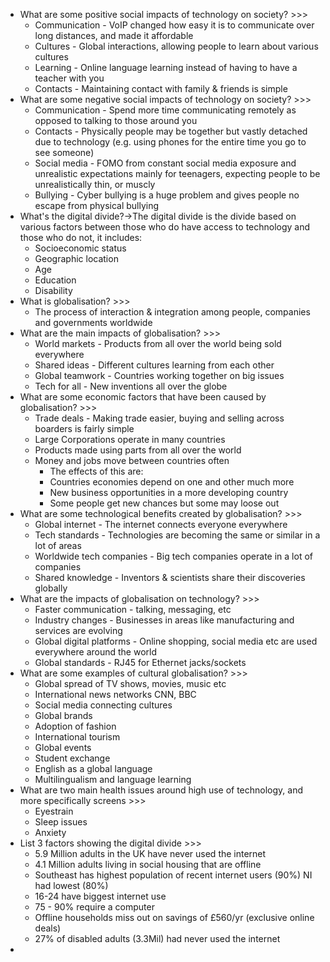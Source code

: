 - What are some positive social impacts of technology on society? >>>
    - Communication - VoIP changed how easy it is to communicate over long distances, and made it affordable
    - Cultures - Global interactions, allowing people to learn about various cultures
    - Learning - Online language learning instead of having to have a teacher with you
    - Contacts -  Maintaining contact with family & friends is simple
- What are some negative social impacts of technology on society? >>>
    - Communication - Spend more time communicating remotely as opposed to talking to those around you
    - Contacts - Physically people may be together but vastly detached due to technology (e.g. using phones for the entire time you go to see someone)
    - Social media - FOMO from constant social media exposure and unrealistic expectations mainly for teenagers, expecting people to be unrealistically thin, or muscly
    - Bullying - Cyber bullying is a huge problem and gives people no escape from physical bullying
- What's the digital divide?→The digital divide is the divide based on various factors between those who do have access to technology and those who do not, it includes:
    - Socioeconomic status
    - Geographic location
    - Age
    - Education
    - Disability
- What is globalisation? >>>
    - The process of interaction & integration among people, companies and governments worldwide  
- What are the main impacts of globalisation? >>>
    - World markets - Products from  all over the world being sold everywhere
    - Shared ideas - Different cultures learning from each other
    - Global teamwork - Countries working together on big issues
    - Tech for all - New inventions all over the globe
- What are some economic factors that have been caused by globalisation? >>>
    - Trade deals - Making trade easier, buying and selling across boarders is fairly simple
    - Large Corporations operate in many countries
    - Products made using parts from all over the world
    - Money and jobs move between countries often
        - The effects of this are:
        - Countries economies depend on one and other much more
        - New business opportunities in a more developing country
        - Some people get new chances but some may loose out
- What are some technological benefits created by globalisation? >>>
    - Global internet - The internet connects everyone everywhere
    - Tech standards - Technologies are becoming the same or similar in a lot of areas
    - Worldwide tech companies - Big tech companies operate in a lot of companies
    - Shared knowledge - Inventors & scientists share their discoveries globally
- What are the impacts of globalisation on technology? >>>
    - Faster communication - talking, messaging, etc
    - Industry changes - Businesses in areas like manufacturing and services are evolving
    - Global digital platforms - Online shopping, social media etc are used everywhere around the world
    - Global standards - RJ45 for Ethernet jacks/sockets
- What are some examples of cultural globalisation? >>>
    - Global spread of TV shows, movies, music etc
    - International news networks CNN, BBC
    - Social media connecting cultures
    - Global brands
    - Adoption of fashion
    - International tourism
    - Global events
    - Student exchange
    - English as a global language
    - Multilingualism and language learning
- What are two main health issues around high use of technology, and more specifically screens >>>
    - Eyestrain
    - Sleep issues
    - Anxiety
- List 3 factors showing the digital divide >>>
    - 5.9 Million adults in the UK have never used the internet 
    - 4.1 Million adults living in social housing that are offline
    - Southeast has highest population of recent internet users (90%) NI had lowest (80%)
    - 16-24 have biggest internet use
    - 75 - 90% require a computer
    - Offline households miss out on savings of £560/yr (exclusive online deals)
    - 27% of disabled adults (3.3Mil) had never used the internet
- 
